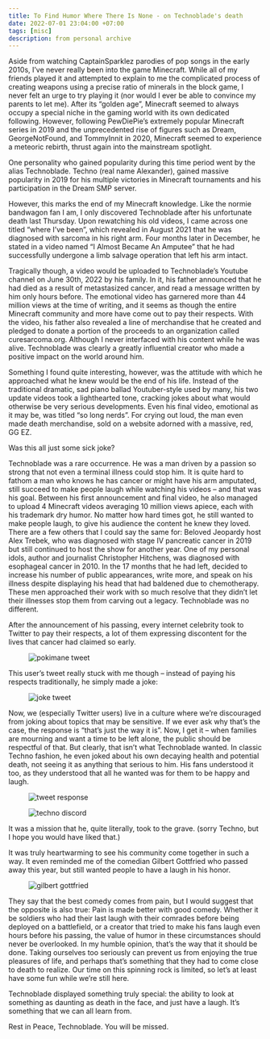 ```yaml
---
title: To Find Humor Where There Is None - on Technoblade's death
date: 2022-07-01 23:04:00 +07:00
tags: [misc]
description: from personal archive
---
```


Aside from watching CaptainSparklez parodies of pop songs in the early 2010s, I’ve never really been into the game Minecraft. While all of my friends played it and attempted to explain to me the complicated process of creating weapons using a precise ratio of minerals in the block game, I never felt an urge to try playing it (nor would I ever be able to convince my parents to let me). After its “golden age”,  Minecraft seemed to always occupy a special niche in the gaming world with its own dedicated following. However, following PewDiePie’s extremely popular Minecraft series in 2019 and the unprecedented rise of figures such as Dream, GeorgeNotFound, and TommyInnit in 2020, Minecraft seemed to experience a meteoric rebirth, thrust again into the mainstream spotlight. 

One personality who gained popularity during this time period went by the alias Technoblade. Techno (real name Alexander), gained massive popularity in 2019 for his multiple victories in Minecraft tournaments and his participation in the Dream SMP server. 

However, this marks the end of my Minecraft knowledge. Like the normie bandwagon fan I am, I only discovered Technoblade after his unfortunate death last Thursday. Upon rewatching his old videos, I came across one titled “where I’ve been”, which revealed in August 2021 that he was diagnosed with sarcoma in his right arm. Four months later in December, he stated in a video named “I Almost Became An Amputee” that he had successfully undergone a limb salvage operation that left his arm intact.

Tragically though, a video would be uploaded to Technoblade’s Youtube channel on June 30th, 2022 by his family. In it, his father announced that he had died as a result of metastasized cancer, and read a message written by him only hours before. The emotional video has garnered more than 44 million views at the time of writing, and it seems as though the entire Minecraft community and more have come out to pay their respects. With the video, his father also revealed a line of merchandise that he created and pledged to donate a portion of the proceeds to an organization called curesarcoma.org. Although I never interfaced with his content while he was alive. Technoblade was clearly a greatly influential creator who made a positive impact on the world around him.

Something I found quite interesting, however, was the attitude with which he approached what he knew would be the end of his life. Instead of the traditional dramatic, sad piano ballad Youtuber-style used by many,  his two update videos took a lighthearted tone, cracking jokes about what would otherwise be very serious developments. Even his final video, emotional as it may be, was titled “so long nerds”. For crying out loud, the man even made death merchandise, sold on a website adorned with a massive, red, GG EZ.

Was this all just some sick joke?

Technoblade was a rare occurrence. He was a man driven by a passion so strong that not even a terminal illness could stop him.  It is quite hard to fathom a man who knows he has cancer or might have his arm amputated, still succeed to make people laugh while watching his videos – and that was his goal. Between his first announcement and final video, he also managed to upload 4 Minecraft videos averaging 10 million views apiece, each with his trademark dry humor. No matter how hard times got, he still wanted to make people laugh, to give his audience the content he knew they loved. There are a few others that I could say the same for: Beloved Jeopardy host Alex Trebek, who was diagnosed with stage IV pancreatic cancer in 2019 but still continued to host the show for another year. One of my personal idols, author and journalist Christopher Hitchens, was diagnosed with esophageal cancer in 2010.  In the 17 months that he had left, decided to increase his number of public appearances, write more, and speak on his illness despite displaying his head that had baldened due to chemotherapy. These men approached their work with so much resolve that they didn’t let their illnesses stop them from carving out a legacy. Technoblade was no different.

After the announcement of his passing, every internet celebrity took to Twitter to pay their respects, a lot of them expressing discontent for the lives that cancer had claimed so early.

<figure>
<img src="t1.png" alt="pokimane tweet">
</figure>

This user’s tweet really stuck with me though – instead of paying his respects traditionally, he simply made a joke: 

<figure>
<img src="t2.png" alt="joke tweet">
</figure>

Now, we (especially Twitter users) live in a culture where we’re discouraged from joking about topics that may be sensitive. If we ever ask why that’s the case, the response is “that’s just the way it is”. Now, I get it – when families are mourning and want a time to be left alone, the public should be respectful of that. But clearly, that isn’t what Technoblade wanted. In classic Techno fashion, he even joked about his own decaying health and potential death, not seeing it as anything that serious to him. His fans understood it too, as they understood that all he wanted was for them to be happy and laugh.

<figure>
<img src="t3.png" alt="tweet response">
</figure>

<figure>
<img src="t4.png" alt="techno discord">
</figure>

It was a mission that he, quite literally,  took to the grave.
(sorry Techno, but I hope you would have liked that.)

It was truly heartwarming to see his community come together in such a way. It even reminded me of the comedian Gilbert Gottfried who passed away this year, but still wanted people to have a laugh in his honor.

<figure>
<img src="t5.png" alt="gilbert gottfried">
</figure>

They say that the best comedy comes from pain, but I would suggest that the opposite is also true: Pain is made better with good comedy. Whether it be soldiers who had their last laugh with their comrades before being deployed on a battlefield, or a creator that tried to make his fans laugh even hours before his passing, the value of humor in these circumstances should never be overlooked. In my humble opinion, that’s the way that it should be done. Taking ourselves too seriously can prevent us from enjoying the true pleasures of life, and perhaps that’s something that they had to come close to death to realize. Our time on this spinning rock is limited, so let’s at least have some fun while we’re still here.

Technoblade displayed something truly special: the ability to look at something as daunting as death in the face, and just have a laugh. It’s something that we can all learn from.

Rest in Peace, Technoblade. You will be missed.
